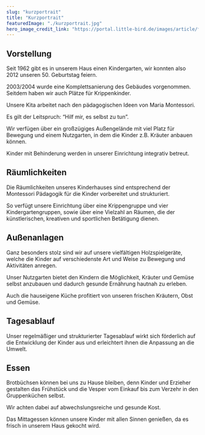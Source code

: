 ```yaml
---
slug: "kurzportrait"
title: "Kurzportrait"
featuredImage: "./kurzportrait.jpg"
hero_image_credit_link: "https://portal.little-bird.de/images/article/full/42ac4c67-1f77-11eb-95e6-48df37920e6f.jpg"
---
```



## Vorstellung 

Seit 1962 gibt es in unserem Haus einen Kindergarten, wir konnten also 2012 unseren 50. Geburtstag feiern.

2003/2004 wurde eine Komplettsanierung des Gebäudes vorgenommen. Seitdem haben wir auch Plätze für Krippenkinder.

Unsere Kita arbeitet nach den pädagogischen Ideen von Maria Montessori.

Es gilt der Leitspruch: “Hilf mir, es selbst zu tun”.

Wir verfügen über ein großzügiges Außengelände mit viel Platz für Bewegung und einem Nutzgarten, in dem die Kinder z.B. Kräuter anbauen können.

Kinder mit Behinderung werden in unserer Einrichtung integrativ betreut.





## Räumlichkeiten

Die Räumlichkeiten unseres Kinderhauses sind entsprechend der Montessori Pädagogik für die Kinder vorbereitet und strukturiert.

So verfügt unsere Einrichtung über eine Krippengruppe und vier Kindergartengruppen, sowie über eine Vielzahl an Räumen, die der künstlerischen, kreativen und sportlichen Betätigung dienen.


## Außenanlagen

Ganz besonders stolz sind wir auf unsere vielfältigen Holzspielgeräte, welche die Kinder auf verschiedenste Art und Weise zu Bewegung und Aktivitäten anregen.

Unser Nutzgarten bietet den Kindern die Möglichkeit, Kräuter und Gemüse selbst anzubauen und dadurch gesunde Ernährung hautnah zu erleben.

Auch die hauseigene Küche profitiert von unseren frischen Kräutern, Obst und Gemüse.


## Tagesablauf

Unser regelmäßiger und strukturierter Tagesablauf wirkt sich förderlich auf die Entwicklung der Kinder aus und erleichtert ihnen die Anpassung an die Umwelt.


## Essen

Brotbüchsen können bei uns zu Hause bleiben, denn Kinder und Erzieher gestalten das Frühstück und die Vesper vom Einkauf bis zum Verzehr in den Gruppenküchen selbst.

Wir achten dabei auf abwechslungsreiche und gesunde Kost.

Das Mittagessen können unsere Kinder mit allen Sinnen genießen, da es frisch in unserem Haus gekocht wird.

